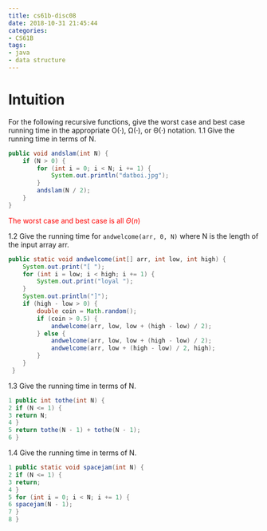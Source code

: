 ```yaml
---
title: cs61b-disc08
date: 2018-10-31 21:45:44
categories:
- CS61B
tags:
- java
- data structure
---
```


# Intuition
For the following recursive functions, give the worst case and best case running time in the appropriate O(·), Ω(·), or Θ(·) notation.
1.1 Give the running time in terms of N.
```java
public void andslam(int N) {
    if (N > 0) {
        for (int i = 0; i < N; i += 1) {
            System.out.println("datboi.jpg");
        }
        andslam(N / 2);
    }
}
```
<span style="color:red">The worst case and best case is all $\Theta(n)$</span>

1.2 Give the running time for `andwelcome(arr, 0, N)` where N is the length of the input array arr.
```java
public static void andwelcome(int[] arr, int low, int high) {
    System.out.print("[ ");
    for (int i = low; i < high; i += 1) {
        System.out.print("loyal ");
    }
    System.out.println("]");
    if (high - low > 0) {
        double coin = Math.random();
        if (coin > 0.5) {
            andwelcome(arr, low, low + (high - low) / 2);
        } else {
            andwelcome(arr, low, low + (high - low) / 2);
            andwelcome(arr, low + (high - low) / 2, high);
        }
    }
 }
```

1.3 Give the running time in terms of N.
```java
1 public int tothe(int N) {
2 if (N <= 1) {
3 return N;
4 }
5 return tothe(N - 1) + tothe(N - 1);
6 }
```
1.4 Give the running time in terms of N.
```java
1 public static void spacejam(int N) {
2 if (N <= 1) {
3 return;
4 }
5 for (int i = 0; i < N; i += 1) {
6 spacejam(N - 1);
7 }
8 }
```
